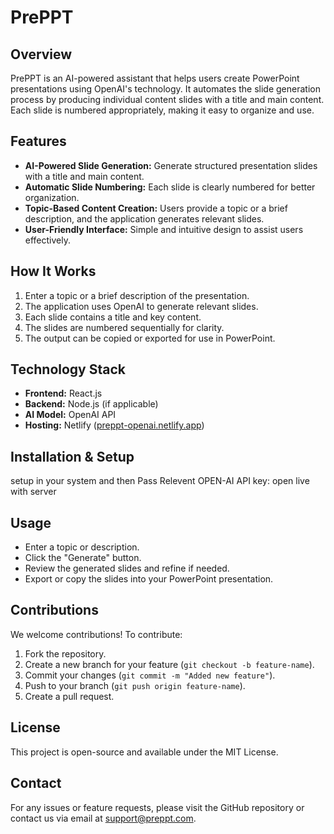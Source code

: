 # PrePPT

## Overview
PrePPT is an AI-powered assistant that helps users create PowerPoint presentations using OpenAI's technology. It automates the slide generation process by producing individual content slides with a title and main content. Each slide is numbered appropriately, making it easy to organize and use.

## Features
- **AI-Powered Slide Generation:** Generate structured presentation slides with a title and main content.
- **Automatic Slide Numbering:** Each slide is clearly numbered for better organization.
- **Topic-Based Content Creation:** Users provide a topic or a brief description, and the application generates relevant slides.
- **User-Friendly Interface:** Simple and intuitive design to assist users effectively.

## How It Works
1. Enter a topic or a brief description of the presentation.
2. The application uses OpenAI to generate relevant slides.
3. Each slide contains a title and key content.
4. The slides are numbered sequentially for clarity.
5. The output can be copied or exported for use in PowerPoint.

## Technology Stack
- **Frontend:** React.js
- **Backend:** Node.js (if applicable)
- **AI Model:** OpenAI API
- **Hosting:** Netlify ([preppt-openai.netlify.app](https://preppt-openai.netlify.app/))

## Installation & Setup
 
 setup in your system and then Pass Relevent OPEN-AI API key:
   open live with server 

## Usage
- Enter a topic or description.
- Click the "Generate" button.
- Review the generated slides and refine if needed.
- Export or copy the slides into your PowerPoint presentation.

## Contributions
We welcome contributions! To contribute:
1. Fork the repository.
2. Create a new branch for your feature (`git checkout -b feature-name`).
3. Commit your changes (`git commit -m "Added new feature"`).
4. Push to your branch (`git push origin feature-name`).
5. Create a pull request.

## License
This project is open-source and available under the MIT License.

## Contact
For any issues or feature requests, please visit the GitHub repository or contact us via email at support@preppt.com.

